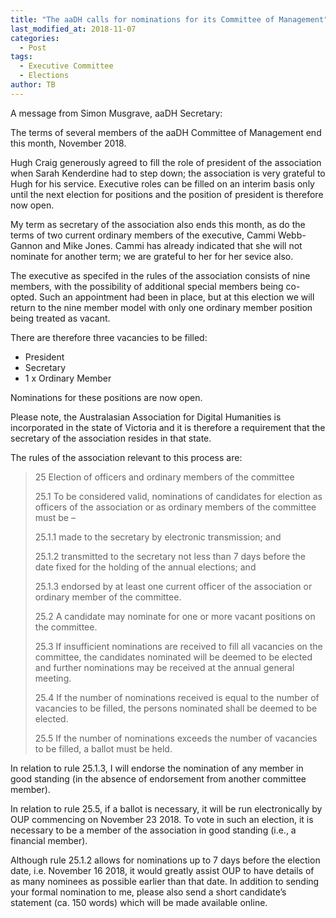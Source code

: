 ```yaml
---
title: "The aaDH calls for nominations for its Committee of Management"
last_modified_at: 2018-11-07
categories:
  - Post
tags:
  - Executive Committee
  - Elections
author: TB
---
```


A message from Simon Musgrave, aaDH Secretary:

The terms of several members of the aaDH Committee of Management end this month, November 2018.

Hugh Craig generously agreed to fill the role of president of the association when Sarah Kenderdine had to step down; the association is very grateful to Hugh for his service. Executive roles can be filled on an interim basis only until the next election for positions and the position of president is therefore now open.

My term as secretary of the association also ends this month, as do the terms of two current ordinary members of the executive, Cammi Webb-Gannon and Mike Jones. Cammi has already indicated that she will not nominate for another term; we are grateful to her for her sevice also.

The executive as specifed in the rules of the association consists of nine members, with the possibility of additional special members being co-opted. Such an appointment had been in place, but at this election we will return to the nine member model with only one ordinary member position being treated as vacant.

There are therefore three vacancies to be filled:

* President
* Secretary
* 1 x Ordinary Member

Nominations for these positions are now open.

Please note, the Australasian Association for Digital Humanities is incorporated in the state of Victoria and it is therefore a requirement that the secretary of the association resides in that state.

The rules of the association relevant to this process are:

> 25 Election of officers and ordinary members of the committee
> 
> 25.1 To be considered valid, nominations of candidates for election as officers of the association or as ordinary members of the committee must be –
> 
> 25.1.1 made to the secretary by electronic transmission; and
> 
> 25.1.2 transmitted to the secretary not less than 7 days before the date fixed for the holding of the annual elections; and
> 
> 25.1.3 endorsed by at least one current officer of the association or ordinary member of the committee.
> 
> 25.2 A candidate may nominate for one or more vacant positions on the committee.
> 
> 25.3 If insufficient nominations are received to fill all vacancies on the committee, the candidates nominated will be deemed to be elected and further nominations may be received at the annual general meeting.
> 
> 25.4 If the number of nominations received is equal to the number of vacancies to be filled, the persons nominated shall be deemed to be elected.
> 
> 25.5 If the number of nominations exceeds the number of vacancies to be filled, a ballot must be held.

In relation to rule 25.1.3, I will endorse the nomination of any member in good standing (in the absence of endorsement from another committee member).

In relation to rule 25.5, if a ballot is necessary, it will be run electronically by OUP commencing on November 23 2018. To vote in such an election, it is necessary to be a member of the association in good standing (i.e., a financial member).

Although rule 25.1.2 allows for nominations up to 7 days before the election date, i.e. November 16 2018, it would greatly assist OUP to have details of as many nominees as possible earlier than that date. In addition to sending your formal nomination to me, please also send a short candidate’s statement (ca. 150 words) which will be made available online.